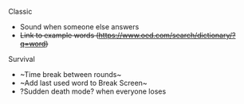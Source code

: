 Classic

- Sound when someone else answers
- ~~Link to example words (https://www.oed.com/search/dictionary/?q=word)~~

Survival

- ~Time break between rounds~
- ~Add last used word to Break Screen~
- ?Sudden death mode? when everyone loses
